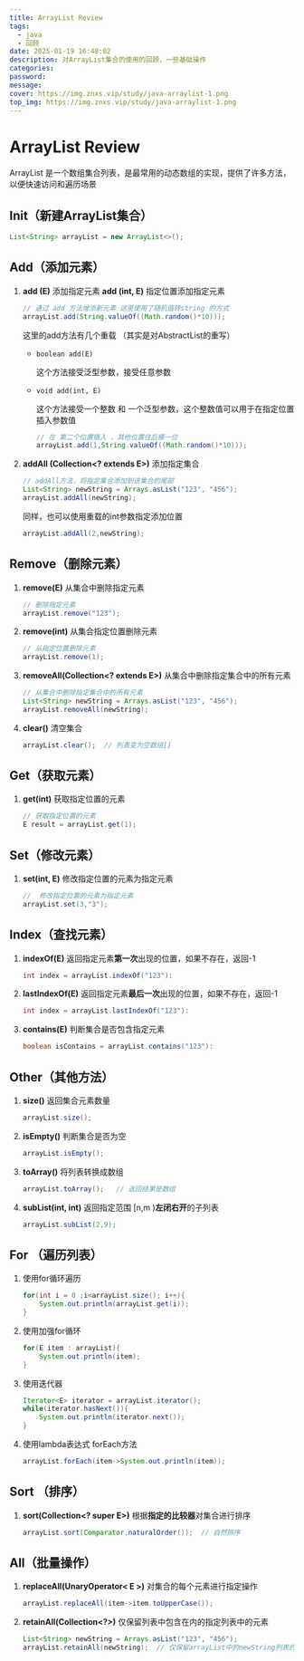 ```yaml
---
title: ArrayList Review
tags:
  - java
  - 回顾
date: 2025-01-19 16:48:02
description: 对ArrayList集合的使用的回顾，一些基础操作
categories:
password:
message:
cover: https://img.znxs.vip/study/java-arraylist-1.png
top_img: https://img.znxs.vip/study/java-arraylist-1.png
---
```


# ArrayList Review



ArrayList 是一个数组集合列表，是最常用的动态数组的实现，提供了许多方法，以便快速访问和遍历场景



## Init（新建ArrayList集合）

```java
List<String> arrayList = new ArrayList<>();
```



## Add（添加元素）

1. **add (E)** 	添加指定元素
   **add (int, E)** 	指定位置添加指定元素

   ```java
   // 通过 add 方法增添新元素 这里使用了随机值转string 的方式
   arrayList.add(String.valueOf((Math.random()*10)));
   ```

   这里的add方法有几个重载 （其实是对AbstractList的重写）

   - `boolean add(E)` 

     这个方法接受泛型参数，接受任意参数

   - `void add(int, E)`

     这个方法接受一个整数 和 一个泛型参数，这个整数值可以用于在指定位置插入参数值

     ```java
     // 在 第二个位置插入 ，其他位置往后挪一位
     arrayList.add(1,String.valueOf((Math.random()*10)));
     ```

2. **addAll (Collection<? extends E>)**    添加指定集合

   ```java
   // addAll方法，将指定集合添加到该集合的尾部
   List<String> newString = Arrays.asList("123", "456");
   arrayList.addAll(newString);
   ```

   同样，也可以使用重载的int参数指定添加位置

   ```java
   arrayList.addAll(2,newString);
   ```



## Remove（删除元素）

1. **remove(E)**    	从集合中删除指定元素

   ```java
   // 删除指定元素
   arrayList.remove("123");
   ```

2. **remove(int)**        从集合指定位置删除元素

   ```java
   // 从指定位置删除元素
   arrayList.remove(1);
   ```

3. **removeAll(Collection<? extends E>)**    从集合中删除指定集合中的所有元素 

   ```java
   // 从集合中删除指定集合中的所有元素 
   List<String> newString = Arrays.asList("123", "456");
   arrayList.removeAll(newString);
   ```

4. **clear()**    清空集合

   ```java
   arrayList.clear();  // 列表变为空数组[] 
   ```



## Get（获取元素）

1. **get(int)**    获取指定位置的元素

   ```java
   // 获取指定位置的元素
   E result = arrayList.get(1);
   ```



## Set（修改元素）

1. **set(int, E)**    修改指定位置的元素为指定元素

   ```java
   //  修改指定位置的元素为指定元素
   arrayList.set(3,"3");
   ```



## Index（查找元素）

1. **indexOf(E)**   返回指定元素**第一次**出现的位置，如果不存在，返回-1

   ```java
   int index = arrayList.indexOf("123"):
   ```

2. **lastIndexOf(E)**    返回指定元素**最后一次**出现的位置，如果不存在，返回-1

   ```java
   int index = arrayList.lastIndexOf("123"):
   ```

3. **contains(E)**    判断集合是否包含指定元素

   ```java
   boolean isContains = arrayList.contains("123"): 
   ```



## Other（其他方法）

1. **size()**   返回集合元素数量

   ```java
   arrayList.size();
   ```

2. **isEmpty()**    判断集合是否为空

   ```java
   arrayList.isEmpty();
   ```

3. **toArray()**    将列表转换成数组

   ```java
   arrayList.toArray();   // 返回结果是数组
   ```

4. **subList(int, int)**    返回指定范围 [n,m )**左闭右开**的子列表

   ```java
   arrayList.subList(2,9);
   ```



## For （遍历列表）

1. 使用for循环遍历

   ```java
   for(int i = 0 ;i<arrayList.size(); i++){
       System.out.println(arrayList.get(i));
   }
   ```

2. 使用加强for循环

   ```java
   for(E item : arrayList){
       System.out.println(item);
   }
   ```

3. 使用迭代器

   ```java
   Iterator<E> iterator = arrayList.iterator();
   while(iterator.hasNext()){
       System.out.println(iterator.next());
   }
   ```

4. 使用lambda表达式 forEach方法

   ```java
   arrayList.forEach(item->System.out.println(item));
   ```



## Sort （排序）

1. **sort(Collection<? super E>)**   根据**指定的比较器**对集合进行排序

   ```java
   arrayList.sort(Comparator.naturalOrder());  // 自然排序
   ```



## All（批量操作）

1. **replaceAll(UnaryOperator< E >)**    对集合的每个元素进行指定操作

   ```java
   arrayList.replaceAll(item->item.toUpperCase());
   ```

2. **retainAll(Collection<?>)**      仅保留列表中包含在内的指定列表中的元素

   ```java
   List<String> newString = Arrays.asList("123", "456");
   arrayList.retainAll(newString);  // 仅保留arrayList中的newString列表的内容
   ```

   
